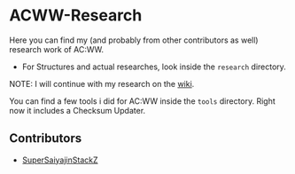 # ACWW-Research
Here you can find my (and probably from other contributors as well) research work of AC:WW.

- For Structures and actual researches, look inside the `research` directory.

NOTE: I will continue with my research on the [wiki](https://github.com/SuperSaiyajinStackZ/ACWW_Research/wiki).

You can find a few tools i did for AC:WW inside the `tools` directory. Right now it includes a Checksum Updater.

## Contributors
- [SuperSaiyajinStackZ](https://github.com/SuperSaiyajinStackZ)